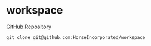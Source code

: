 # workspace

[GitHub Repository](https://github.com/HorseIncorporated/workspace)

`git clone git@github.com:HorseIncorporated/workspace`